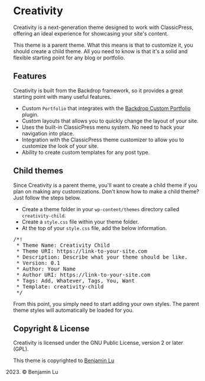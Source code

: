 # Creativity
Creativity is a next-generation theme designed to work with ClassicPress, offering an ideal experience for showcasing your site's content.

This theme is a parent theme. What this means is that to customize it, you should create a child theme. All you need to know is that it's a solid and flexible starting point for any blog or portfolio.

## Features
Creativity is built from the Backdrop framework, so it provides a great starting point with many useful features.

* Custom `Portfolio` that integrates with the [Backdrop Custom Portfolio](https://github.com/benlumia007/backdrop-custom-portfolio) plugin.
* Custom layouts that allows you to quickly change the layout of your site.
* Uses the built-in ClassicPress menu system. No need to hack your navigation into place.
* Integration with the ClassicPress theme customizer to allow you to customize the look of your site.
* Ability to create custom templates for any post type.

## Child themes
Since Creativity is a parent theme, you'll want to create a child theme if you plan on making any customizations. Don't know how to make a child theme? Just follow the steps below.

* Create a theme folder in your `wp-content/themes` directory called `creativity-child`.
* Create a `style.css` file within your theme folder.
* At the top of your `style.css` file, add the below information.

<pre>
/*!
 * Theme Name: Creativity Child
 * Theme URI: https://link-to-your-site.com
 * Description: Describe what your theme should be like.
 * Version: 0.1
 * Author: Your Name
 * Author URI: https://link-to-your-site.com
 * Tags: Add, Whatever, Tags, You, Want
 * Template: creativity-child
 */
</pre>

From this point, you simply need to start adding your own styles. The parent theme styles will automatically be loaded for you.

## Copyright & License
Creativity is licensed under the GNU Public License, version 2 or  later (GPL).

This theme is copyrighted to [Benjamin Lu](https://benjlu.com)

2023. © Benjamin Lu
